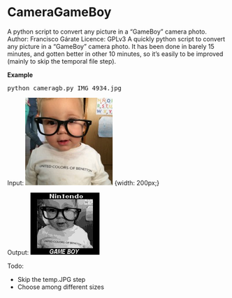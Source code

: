 # CameraGameBoy
A python script to convert any picture in a “GameBoy” camera photo.
Author: Francisco Gárate
Licence: GPLv3
A quickly python script to convert any picture in a “GameBoy” camera photo.
It has been done in barely 15 minutes, and gotten better in other 10 minutes, so it’s easily to be improved (mainly to skip the temporal file  step).

**Example**
<pre>
python cameragb.py IMG_4934.jpg
</pre>

Input:
![Picture](IMG_4934.jpg) {width: 200px;}

Output:
![Picture](GAMEBOYER.jpg)

Todo:
- Skip the temp.JPG step
- Choose among different sizes
